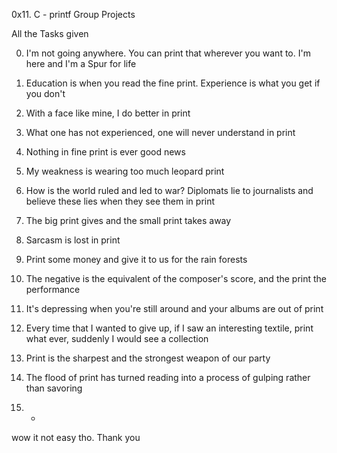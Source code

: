 0x11. C - printf
Group Projects

All the Tasks given 

0. I'm not going anywhere. You can print that wherever you want to. I'm here and I'm a Spur for life

 1. Education is when you read the fine print. Experience is what you get if you don't 

 2. With a face like mine, I do better in print 

 3. What one has not experienced, one will never understand in print 
 4. Nothing in fine print is ever good news 

 5. My weakness is wearing too much leopard print 

 6. How is the world ruled and led to war? Diplomats lie to journalists and believe these lies when they see them in print 

 7. The big print gives and the small print takes away 

 8. Sarcasm is lost in print 

 9. Print some money and give it to us for the rain forests 

 10. The negative is the equivalent of the composer's score, and the print the performance 

 11. It's depressing when you're still around and your albums are out of print 

 12. Every time that I wanted to give up, if I saw an interesting textile, print what ever, suddenly I would see a collection 

 13. Print is the sharpest and the strongest weapon of our party 


 14. The flood of print has turned reading into a process of gulping rather than savoring 

 15. * 

wow it not easy tho.
Thank you
